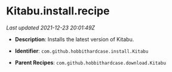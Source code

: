 # Kitabu.install.recipe

_Last updated 2021-12-23 20:01:49Z_

- **Description**: Installs the latest version of Kitabu.

- **Identifier**: `com.github.hobbithardcase.install.Kitabu`

- **Parent Recipes**: `com.github.hobbithardcase.download.Kitabu`
